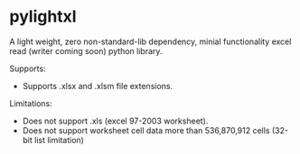 # pylightxl
A light weight, zero non-standard-lib dependency, minial functionality excel read 
(writer coming soon) python library. 

Supports:
 - Supports .xlsx and .xlsm file extensions. 

Limitations:
 - Does not support .xls (excel 97-2003 worksheet).
 - Does not support worksheet cell data more than 536,870,912 cells (32-bit list limitation)
